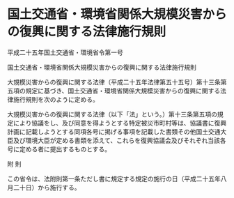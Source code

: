 # 国土交通省・環境省関係大規模災害からの復興に関する法律施行規則

平成二十五年国土交通省・環境省令第一号

国土交通省・環境省関係大規模災害からの復興に関する法律施行規則

大規模災害からの復興に関する法律（平成二十五年法律第五十五号）第十三条第五項の規定に基づき、国土交通省・環境省関係大規模災害からの復興に関する法律施行規則を次のように定める。

大規模災害からの復興に関する法律（以下「法」という。）第十三条第五項の規定により協議をし、及び同意を得ようとする特定被災市町村等は、協議書に復興計画に記載しようとする同項各号に掲げる事項を記載した書類その他国土交通大臣及び環境大臣が定める書類を添えて、これらを復興協議会及びそれぞれ当該各号に定める者に提出するものとする。

附 則

この省令は、法附則第一条ただし書に規定する規定の施行の日（平成二十五年八月二十日）から施行する。
